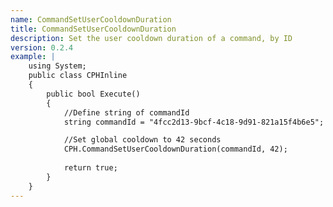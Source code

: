 ```yaml
---
name: CommandSetUserCooldownDuration
title: CommandSetUserCooldownDuration
description: Set the user cooldown duration of a command, by ID
version: 0.2.4
example: |
    using System;
    public class CPHInline
    {
        public bool Execute()
        {
            //Define string of commandId
            string commandId = "4fcc2d13-9bcf-4c18-9d91-821a15f4b6e5";

            //Set global cooldown to 42 seconds
            CPH.CommandSetUserCooldownDuration(commandId, 42);
            
            return true;
        }
    }
---
```

